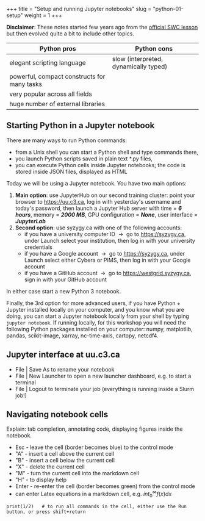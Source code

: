+++
title = "Setup and running Jupyter notebooks"
slug = "python-01-setup"
weight = 1
+++

**Disclaimer**: These notes started few years ago from the [official SWC lesson](https://software-carpentry.org/lessons)
but then evolved quite a bit to include other topics.

Python pros                                 | Python cons
--------------------------------------------|------------------------
elegant scripting language                  | slow (interpreted, dynamically typed)
powerful, compact constructs for many tasks |
very popular across all fields              |
huge number of external libraries           |

## Starting Python in a Jupyter notebook

There are many ways to run Python commands:

* from a Unix shell you can start a Python shell and type commands there,
* you launch Python scripts saved in plain text *.py files,
* you can execute Python cells inside Jupyter notebooks; the code is stored inside JSON files, displayed as HTML

Today we will be using a Jupyter notebook. You have two main options:

1. **Main option**: use JupyterHub on our second training cluster: point your browser to https://uu.c3.ca, log in with yesterday's
   username and today's password, then launch a Jupyter Hub server with time = ***6 hours***, memory = ***2000 MB***, GPU configuration
   = ***None***, user interface = ***JupyterLab***
1. **Second option**: use syzygy.ca with one of the following accounts:
    - if you have a university computer ID &nbsp;&rarr;&nbsp; go to https://syzygy.ca, under Launch select your
      institution, then log in with your university credentials
    - if you have a Google account &nbsp;&rarr;&nbsp; go to https://syzygy.ca, under Launch select either Cybera or
      PIMS, then log in with your Google account
	- if you have a GitHub account &nbsp;&rarr;&nbsp; go to https://westgrid.syzygy.ca, sign in with your GitHub account

<!-- Note that syzygy.ca is a free community service run on Compute Canada cloud and used heavily for undergraduate teaching, -->
<!-- with no uptime guarantees. In other words, it usually works, but it could be unstable or down. -->

In either case start a new Python 3 notebook.

<!-- This will open a browser page pointing to the Jupyter server (remote except for the last option). Click on New -> -->
<!-- Python 3. -->

Finally, the 3rd option for more advanced users, if you have Python + Jupyter installed locally on your computer, and
you know what you are doing, you can start a Jupyter notebook locally from your shell by typing `jupyter notebook`. If
running locally, for this workshop you will need the following Python packages installed on your computer: numpy,
matplotlib, pandas, scikit-image, xarray, nc-time-axis, cartopy, netcdf4.

## Jupyter interface at uu.c3.ca

- File | Save As to rename your notebook
- File | New Launcher to open a new launcher dashboard, e.g. to start a terminal
- File | Logout to terminate your job (everything is running inside a Slurm job!)

## Navigating notebook cells

Explain: tab completion, annotating code, displaying figures inside the notebook.

* Esc - leave the cell (border becomes blue) to the control mode
* "A" - insert a cell above the current cell
* "B" - insert a cell below the current cell
* "X" - delete the current cell
* "M" - turn the current cell into the markdown cell
* "H" - to display help
* Enter - re-enter the cell (border becomes green) from the control mode
* can enter Latex equations in a markdown cell, e.g. $int_0^\infty f(x)dx$

~~~ {.python}
print(1/2)   # to run all commands in the cell, either use the Run button, or press shift+return
~~~
